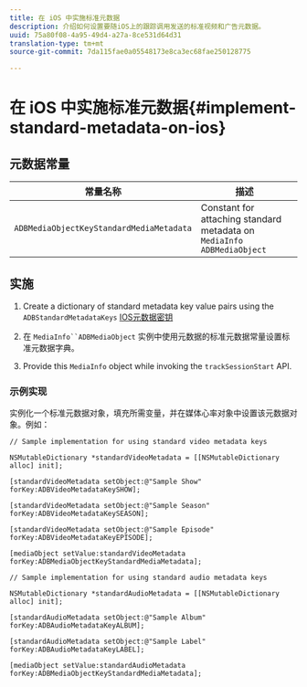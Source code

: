 ```yaml
---
title: 在 iOS 中实施标准元数据
description: 介绍如何设置要随iOS上的跟踪调用发送的标准视频和广告元数据。
uuid: 75a80f08-4a95-49d4-a27a-8ce531d64d31
translation-type: tm+mt
source-git-commit: 7da115fae0a05548173e8ca3ec68fae250128775

---
```



# 在 iOS 中实施标准元数据{#implement-standard-metadata-on-ios}

## 元数据常量

| 常量名称 | 描述   |
|---|---|
| `ADBMediaObjectKeyStandardMediaMetadata` | Constant for attaching standard metadata on `MediaInfo ADBMediaObject` |

## 实施

1. Create a dictionary of standard metadata key value pairs using the `ADBStandardMetadataKeys`
   [IOS元数据密钥](/help/sdk-implement/track-av-playback/impl-std-metadata/ios-metadata-keys.md)

1. 在 `MediaInfo``ADBMediaObject`   实例中使用元数据的标准元数据常量设置标准元数据字典。

1. Provide this `MediaInfo` object while invoking the `trackSessionStart` API.

### 示例实现

实例化一个标准元数据对象，填充所需变量，并在媒体心率对象中设置该元数据对象。例如：

```
// Sample implementation for using standard video metadata keys 
 
NSMutableDictionary *standardVideoMetadata = [[NSMutableDictionary alloc] init]; 
 
[standardVideoMetadata setObject:@"Sample Show" forKey:ADBVideoMetadataKeySHOW]; 
 
[standardVideoMetadata setObject:@"Sample Season" forKey:ADBVideoMetadataKeySEASON]; 
 
[standardVideoMetadata setObject:@"Sample Episode" forKey:ADBVideoMetadataKeyEPISODE]; 
 
[mediaObject setValue:standardVideoMetadata forKey:ADBMediaObjectKeyStandardMediaMetadata];
```

```
// Sample implementation for using standard audio metadata keys 
 
NSMutableDictionary *standardAudioMetadata = [[NSMutableDictionary alloc] init];  
 
[standardAudioMetadata setObject:@"Sample Album"   forKey:ADBAudioMetadataKeyALBUM];  
 
[standardAudioMetadata setObject:@"Sample Label"   forKey:ADBAudioMetadataKeyLABEL]; 
 
[mediaObject setValue:standardAudioMetadata   forKey:ADBMediaObjectKeyStandardMediaMetadata];
```


